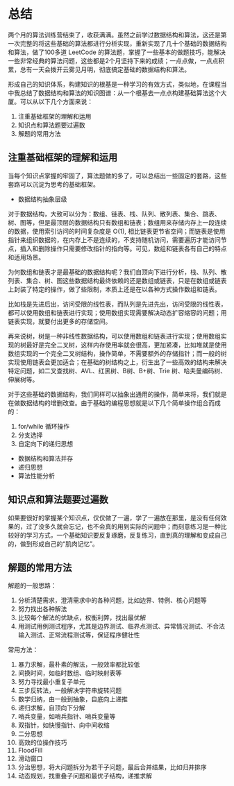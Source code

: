 # 总结

两个月的算法训练营结束了，收获满满。虽然之前学过数据结构和算法，这还是第一次完整的将这些基础的算法都进行分析实现，重新实现了几十个基础的数据结构和算法，做了100多道 LeetCode 的算法题，掌握了一些基本的做题技巧，能解决一些非常经典的算法问题，这些都是2个月坚持下来的成绩；一点点做，一点点积累，总有一天会拨开云雾见月明，彻底搞定基础的数据结构和算法。

形成自己的知识体系，构建知识的根基是一种学习的有效方式，类似地，在课程当中我总结了数据结构和算法的知识图谱：从一个根基去一点点构建基础算法这个大厦。可以从以下几个方面来说：

1. 注重基础框架的理解和运用
2. 知识点和算法题要过遍数
3. 解题的常用方法

## 注重基础框架的理解和运用

当每个知识点掌握的牢固了，算法题做的多了，可以总结出一些固定的套路，这些套路可以沉淀为思考的基础框架。

- 数据结构抽象层级

对于数据结构，大致可以分为：数组、链表、栈、队列、散列表、集合、跳表、树、图等，但是最顶层的数据结构只有数组和链表；数组用来存储内存上一段连续的数据，使用索引访问的时间复杂度是 O(1), 相比链表更节省空间；而链表是使用指针来组织数据的，在内存上不是连续的，不支持随机访问，需要遍历才能访问节点，插入和删除操作只需要修改指针的指向等。可见，数组和链表各有自己的特点和适用场景。

为何数组和链表才是最基础的数据结构呢？我们自顶向下进行分析，栈、队列、散列表、集合、树、图这些数据结构最终依赖的还是数组或链表，只是在数组或链表上封装了特定的操作，做了些限制，本质上还是在以各种方式操作数组和链表。

比如栈是先进后出，访问受限的线性表，而队列是先进先出，访问受限的线性表，都可以使用数组和链表进行实现；使用数组实现需要解决动态扩容缩容的问题；用链表实现，就要付出更多的存储空间。

再来说树，树是一种非线性数据结构，可以使用数组和链表进行实现；使用数组实现的树最好是完全二叉树，这样内存使用率就会很高，更加紧凑，比如堆就是使用数组实现的一个完全二叉树结构，操作简单，不需要额外的存储指针；而一般的树实现使用链表会更加适合；在基础的树结构之上，衍生出了一些高效的结构来解决特定问题，如二叉查找树、AVL、红黑树、B树、B+树、Trie 树、哈夫曼编码树、伸展树等。

对于这些基础的数据结构，我们同样可以抽象出通用的操作，简单来将，我们就是在做数据结构的增删改查。由于基础的编程思想就是以下几个简单操作组合而成的：

1. for/while 循环操作
2. 分支选择
3. 自定向下的递归思想

- 数据结构和算法并存
- 递归思想
- 算法性能分析

## 知识点和算法题要过遍数

如果要很好的掌握某个知识点，仅仅做了一遍，学了一遍放在那里，是没有任何效果的，过了没多久就会忘记，也不会真的用到实际的问题中；而刻意练习是一种比较好的学习方式，一个基础知识要反复琢磨，反复练习，直到真的理解和变成自己的，做到形成自己的“肌肉记忆”。

## 解题的常用方法

解题的一般思路：

1. 分析清楚需求，澄清需求中的各种问题，比如边界、特例、核心问题等
2. 努力找出各种解法
3. 比较每个解法的优缺点，权衡利弊，找出最优解
4. 用测试用例测试程序，尤其是边界测试、临界点测试、异常情况测试、不合法输入测试、正常流程测试等，保证程序健壮性

常用方法：

1. 暴力求解，最朴素的解法，一般效率都比较低
2. 间换时间，如临时数组、临时映射表等
3. 努力寻找最小重复子单元
4. 三步反转法，一般解决字符串旋转问题
5. 数学归纳，由一般到抽象，自底向上递推
6. 递归求解，自顶向下分解
7. 哨兵变量，如哨兵指针、哨兵变量等
8. 双指针，如快慢指针、向中间收缩
9. 二分思想
10. 高效的位操作技巧
11. FloodFill
12. 滑动窗口
13. 分治思想，将大问题拆分为若干子问题，最后合并结果，比如归并排序
14. 动态规划，找重叠子问题和最优子结构，递推求解
